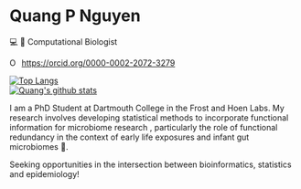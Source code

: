 # Quang P Nguyen
:computer: 🧬 Computational Biologist   

<div itemscope itemtype="https://schema.org/Person"><a itemprop="sameAs" content="https://orcid.org/0000-0002-2072-3279" href="https://orcid.org/0000-0002-2072-3279" target="orcid.widget" rel="me noopener noreferrer" style="vertical-align:top;"><img src="https://orcid.org/sites/default/files/images/orcid_16x16.png" style="width:1em;margin-right:.5em;" alt="ORCID iD icon">https://orcid.org/0000-0002-2072-3279</a></div>  

[![Top Langs](https://github-readme-stats.vercel.app/api/top-langs/?username=qpmnguyen&hide=html,jupyter%20notebook,javascript,css)](https://github.com/anuraghazra/github-readme-stats)  
[![Quang's github stats](https://github-readme-stats.vercel.app/api?username=qpmnguyen&show_icons=true)](https://github.com/anuraghazra/github-readme-stats)

I am a PhD Student at Dartmouth College in the Frost and Hoen Labs. My research involves developing statistical methods to incorporate functional information for microbiome research , particularly the role of functional redundancy in the context of early life exposures and infant gut microbiomes 🦠.  

Seeking opportunities in the intersection between bioinformatics, statistics and epidemiology!

